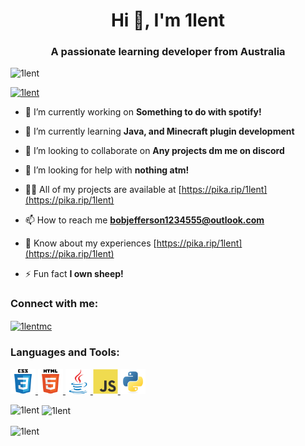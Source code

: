 <h1 align="center">Hi 👋, I'm 1lent</h1>
<h3 align="center">A passionate learning developer from Australia</h3>

<p align="left"> <img src="https://komarev.com/ghpvc/?username=1lent&label=Profile%20views&color=0e75b6&style=flat" alt="1lent" /> </p>

<p align="left"> <a href="https://github.com/ryo-ma/github-profile-trophy"><img src="https://github-profile-trophy.vercel.app/?username=1lent" alt="1lent" /></a> </p>

- 🔭 I’m currently working on **Something to do with spotify!**

- 🌱 I’m currently learning **Java, and Minecraft plugin development**

- 👯 I’m looking to collaborate on **Any projects dm me on discord**

- 🤝 I’m looking for help with **nothing atm!**

- 👨‍💻 All of my projects are available at [https://pika.rip/1lent](https://pika.rip/1lent)

- 📫 How to reach me **bobjefferson1234555@outlook.com**

- 📄 Know about my experiences [https://pika.rip/1lent](https://pika.rip/1lent)

- ⚡ Fun fact **I own sheep!**

<h3 align="left">Connect with me:</h3>
<p align="left">
<a href="https://www.youtube.com/c/1lentmc" target="blank"><img align="center" src="https://raw.githubusercontent.com/rahuldkjain/github-profile-readme-generator/master/src/images/icons/Social/youtube.svg" alt="1lentmc" height="30" width="40" /></a>
</p>

<h3 align="left">Languages and Tools:</h3>
<p align="left"> <a href="https://www.w3schools.com/css/" target="_blank" rel="noreferrer"> <img src="https://raw.githubusercontent.com/devicons/devicon/master/icons/css3/css3-original-wordmark.svg" alt="css3" width="40" height="40"/> </a> <a href="https://www.w3.org/html/" target="_blank" rel="noreferrer"> <img src="https://raw.githubusercontent.com/devicons/devicon/master/icons/html5/html5-original-wordmark.svg" alt="html5" width="40" height="40"/> </a> <a href="https://www.java.com" target="_blank" rel="noreferrer"> <img src="https://raw.githubusercontent.com/devicons/devicon/master/icons/java/java-original.svg" alt="java" width="40" height="40"/> </a> <a href="https://developer.mozilla.org/en-US/docs/Web/JavaScript" target="_blank" rel="noreferrer"> <img src="https://raw.githubusercontent.com/devicons/devicon/master/icons/javascript/javascript-original.svg" alt="javascript" width="40" height="40"/> </a> <a href="https://www.python.org" target="_blank" rel="noreferrer"> <img src="https://raw.githubusercontent.com/devicons/devicon/master/icons/python/python-original.svg" alt="python" width="40" height="40"/> </a> </p>

<p><img align="left" src="https://github-readme-stats.vercel.app/api/top-langs?username=1lent&show_icons=true&locale=en&layout=compact" alt="1lent" /></p>

<p>&nbsp;<img align="center" src="https://github-readme-stats.vercel.app/api?username=1lent&show_icons=true&locale=en" alt="1lent" /></p>

<p><img align="center" src="https://github-readme-streak-stats.herokuapp.com/?user=1lent&" alt="1lent" /></p>
